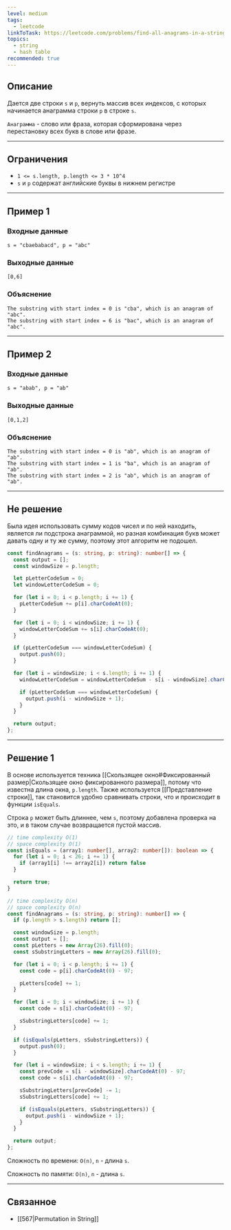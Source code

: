 ```yaml
---
level: medium
tags:
  - leetcode
linkToTask: https://leetcode.com/problems/find-all-anagrams-in-a-string/description/
topics:
  - string
  - hash table
recommended: true
---
```

## Описание

Дается две строки `s` и `p`, вернуть массив всех индексов, с которых начинается анаграмма строки `p` в строке `s`.

`Анаграмма` - слово или фраза, которая сформирована через перестановку всех букв в слове или фразе. 

---
## Ограничения

- `1 <= s.length, p.length <= 3 * 10^4`
- `s` и `p` содержат английские буквы в нижнем регистре

---
## Пример 1

### Входные данные

```
s = "cbaebabacd", p = "abc"
```
### Выходные данные

```
[0,6]
```
### Объяснение

```
The substring with start index = 0 is "cba", which is an anagram of "abc".
The substring with start index = 6 is "bac", which is an anagram of "abc".
```

---
## Пример 2

### Входные данные

```
s = "abab", p = "ab"
```
### Выходные данные

```
[0,1,2]
```
### Объяснение

```
The substring with start index = 0 is "ab", which is an anagram of "ab".
The substring with start index = 1 is "ba", which is an anagram of "ab".
The substring with start index = 2 is "ab", which is an anagram of "ab".
```

---

## Не решение

Была идея использовать сумму кодов чисел и по ней находить, является ли подстрока анаграммой, но разная комбинация букв может давать одну и ту же сумму, поэтому этот алгоритм не подошел.

```typescript
const findAnagrams = (s: string, p: string): number[] => {
  const output = [];
  const windowSize = p.length;

  let pLetterCodeSum = 0;
  let windowLetterCodeSum = 0;

  for (let i = 0; i < p.length; i += 1) {
    pLetterCodeSum += p[i].charCodeAt(0);
  }

  for (let i = 0; i < windowSize; i += 1) {
    windowLetterCodeSum += s[i].charCodeAt(0);
  }

  if (pLetterCodeSum === windowLetterCodeSum) {
    output.push(0);
  }

  for (let i = windowSize; i < s.length; i += 1) {
    windowLetterCodeSum = windowLetterCodeSum - s[i - windowSize].charCodeAt(0) + s[i].charCodeAt(0);

    if (pLetterCodeSum === windowLetterCodeSum) {
      output.push(i - windowSize + 1);
    }
  }

  return output;
};
```

---
## Решение 1

В основе используется техника [[Скользящее окно#Фиксированный размер|Скользящее окно фиксированного размера]], потому что известна длина окна, `p.length`. Также используется [[Представление строки]], так становится удобно сравнивать строки, что и происходит в функции `isEquals`.

Строка `p` может быть длиннее, чем `s`, поэтому добавлена проверка на это, и в таком случае возвращается пустой массив.

```typescript
// time complexity O(1)
// space complexity O(1)
const isEquals = (array1: number[], array2: number[]): boolean => {
  for (let i = 0; i < 26; i += 1) {
    if (array1[i] !== array2[i]) return false
  }

  return true;
}

// time complexity O(n)
// space complexity O(n)
const findAnagrams = (s: string, p: string): number[] => {
  if (p.length > s.length) return [];

  const windowSize = p.length;
  const output = [];
  const pLetters = new Array(26).fill(0);
  const sSubstringLetters = new Array(26).fill(0);

  for (let i = 0; i < p.length; i += 1) {
    const code = p[i].charCodeAt(0) - 97;

    pLetters[code] += 1;
  }

  for (let i = 0; i < windowSize; i += 1) {
    const code = s[i].charCodeAt(0) - 97;

    sSubstringLetters[code] += 1;
  }

  if (isEquals(pLetters, sSubstringLetters)) {
    output.push(0);
  }

  for (let i = windowSize; i < s.length; i += 1) {
    const prevCode = s[i - windowSize].charCodeAt(0) - 97;
    const code = s[i].charCodeAt(0) - 97;

    sSubstringLetters[prevCode] -= 1;
    sSubstringLetters[code] += 1;

    if (isEquals(pLetters, sSubstringLetters)) {
      output.push(i - windowSize + 1);
    }
  }

  return output;
};
```

Сложность по времени: `O(n)`, `n` - длина `s`.

Сложность по памяти: `O(n)`, `n` - длина `s`.

---
## Связанное

- [[567|Permutation in String]]